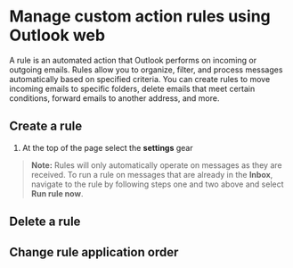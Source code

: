 # Manage custom action rules using Outlook web

A rule is an automated action that Outlook performs on incoming or outgoing emails. Rules allow you to organize, filter, and process messages automatically based on specified criteria. You can create rules to move incoming emails to specific folders, delete emails that meet certain conditions, forward emails to another address, and more.

## Create a rule

1. At the top of the page select the **settings** gear 


> **Note:** Rules will only automatically operate on messages as they are received. To run a rule on messages that are already in the **Inbox**, navigate to the rule by following steps one and two above and select **Run rule now**. 

## Delete a rule


## Change rule application order
